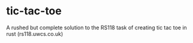 # tic-tac-toe

A rushed but complete solution to the RS118 task of creating tic tac toe in rust (rs118.uwcs.co.uk)

